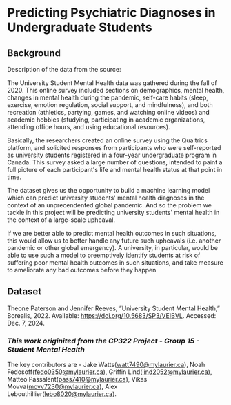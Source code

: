 # Predicting Psychiatric Diagnoses in Undergraduate Students

## Background
Description of the data from the source:

The University Student Mental Health data was gathered during the fall of 2020. This online survey included sections on demographics, mental health, changes in mental health during the pandemic, self-care habits (sleep, exercise, emotion regulation, social support, and mindfulness), and both recreation (athletics, partying, games, and watching online videos) and academic hobbies (studying, participating in academic organizations, attending office hours, and using educational resources).

Basically, the researchers created an online survey using the Qualtrics platform, and solicited responses from participants who were self-reported as university students registered in a four-year undergraduate program in Canada. This survey asked a large number of questions, intended to paint a full picture of each participant's life and mental health status at that point in time.

The dataset gives us the opportunity to build a machine learning model which can predict university students' mental health diagnoses in the context of an unprecendented global pandemic. And so the problem we tackle in this project will be predicting university students' mental health in the context of a large-scale upheaval.

If we are better able to predict mental health outcomes in such situations, this would allow us to better handle any future such upheavals (i.e. another pandemic or other global emergency). A university, in particular, would be able to use such a model to preemptively identify students at risk of suffering poor mental health outcomes in such situations, and take measure to ameliorate any bad outcomes before they happen


## Dataset 

Theone Paterson and Jennifer Reeves, ”University Student Mental
Health,” Borealis, 2022. Available: https://doi.org/10.5683/SP3/VEIBVL.
Accessed: Dec. 7, 2024.



### _This work originited from the CP322 Project - Group 15 - Student Mental Health_

The key contributors are - 
Jake Watts(watt7490@mylaurier.ca),
Noah Fedosoff(fedo0350@mylaurier.ca),
Griffin Lind(lind2052@mylaurier.ca),
Matteo Passalent(pass7410@mylaurier.ca),
Vikas Movva(movv7230@mylaurier.ca),
Alex Lebouthillier(lebo8020@mylaurier.ca).
